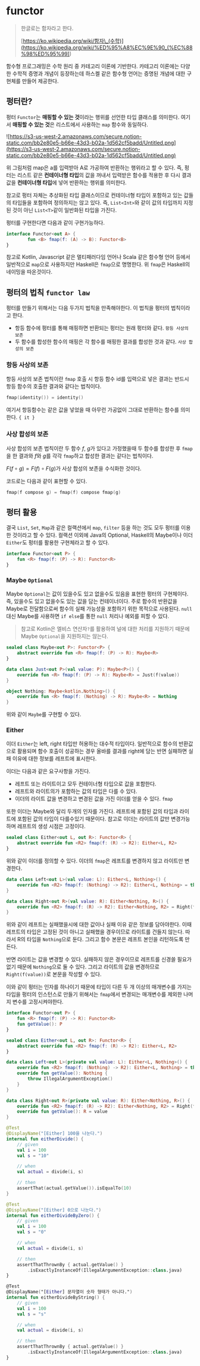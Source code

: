 # functor

> 한글로는 함자라고 한다.
>
> [https://ko.wikipedia.org/wiki/함자\_(수학)](<https://ko.wikipedia.org/wiki/%ED%95%A8%EC%9E%90_(%EC%88%98%ED%95%99)>)

함수형 프로그래밍은 수학 원리 중 카테고리 이론에 기반한다. 카테고리 이론에는 다양한 수학적 증명과 개념이 등장하는데 하스켈 같은 함수형 언어는 증명된 개념에 대한 구현체를 만들어 제공한다.

## 펑터란?

펑터 `Functor`는 **매핑할 수 있는 것**이라는 행위를 선언한 타입 클래스를 의미한다. 여기서 **매핑할 수 있는 것**은 리스트에서 사용하는 `map` 함수와 동일하다.

![https://s3-us-west-2.amazonaws.com/secure.notion-static.com/bb2e80e5-b66e-43d3-b02a-1d562cf5badd/Untitled.png](https://s3-us-west-2.amazonaws.com/secure.notion-static.com/bb2e80e5-b66e-43d3-b02a-1d562cf5badd/Untitled.png)

위 그림처럼 map은 a를 입력받아 A로 가공하여 반환하는 행위라고 할 수 있다. 즉, 펑터는 리스트 같은 **컨테이너형 타입**의 값을 꺼내서 입력받은 함수를 적용한 후 다시 결과값을 **컨테이너형 타입**에 넣어 반환하는 행위를 의미한다.

참고로 펑터 자체는 추상화된 타입 클래스이므로 컨테이너형 타입이 포함하고 있는 값들의 타입들을 포함하여 정의하지는 않고 있다. 즉, `List<Int>`와 같이 값의 타입까지 지정된 것이 아닌 `List<T>`같이 일반화된 타입을 가진다.

펑터를 구현한다면 다음과 같이 구현가능하다.

```kotlin
interface Functor<out A> {
		fun <B> fmap(f: (A) -> B): Functor<B>
}
```

참고로 Kotlin, Javascript 같은 멀티패러다임 언어나 Scala 같은 함수형 언어 등에서 일반적으로 `map`으로 사용하지만 Haskell은 `fmap`으로 명명한다. 위 `fmap`은 Haskell의 네이밍을 따온것이다.

## 펑터의 법칙 `functor law`

펑터를 만들기 위해서는 다음 두가지 법칙을 만족해야한다. 이 법칙을 펑터의 법칙이라고 한다.

- 항등 함수에 펑터를 통해 매핑하면 반환되는 펑터는 원래 펑터와 같다. `항등 사상의 보존`
- 두 함수를 합성한 함수의 매핑은 각 함수를 매핑한 결과를 합성한 것과 같다. `사상 합성의 보존`

### 항등 사상의 보존

항등 사상의 보존 법칙이란 `fmap` 호출 시 항등 함수 id를 입력으로 넣은 결과는 반드시 항등 함수의 호출한 결과와 같다는 법칙이다.

```kotlin
fmap(identity()) = identity()
```

여기서 항등함수는 같은 값을 넣었을 때 아무런 가공없이 그대로 반환하는 함수를 의미한다. `{ it }`

### 사상 합성의 보존

사상 합성의 보존 법칙이란 두 함수 $f$, $g$가 있다고 가정했을때 두 함수를 합성한 후 `fmap`을 한 결과와 $f$와 $g$를 각각 `fmap`하고 합성한 결과는 같다는 법칙이다.

$F(f∘g) = F(f) ∘ F(g)$가 사상 합성의 보존을 수식화한 것이다.

코드로는 다음과 같이 표현할 수 있다.

```kotlin
fmap(f compose g) = fmap(f) compose fmap(g)
```

## 펑터 활용

결국 `List`, `Set`, `Map`과 같은 컬랙션에서 `map`, `filter` 등을 하는 것도 모두 펑터를 이용한 것이라고 할 수 있다. 컬랙션 이외에 Java의 Optional, Haskell의 Maybe이나 이더 `Either`도 펑터를 활용한 구현체라고 할 수 있다.

```kotlin
interface Functor<out P> {
    fun <R> fmap(f: (P) -> R): Functor<R>
}
```

### Maybe `Optional`

Maybe `Optional`는 값이 있을수도 있고 없을수도 있음을 표현한 펑터의 구현체이다. 즉, 있을수도 있고 없을수도 있는 값을 담는 컨테이너이다. 주로 함수의 반환값을 Maybe로 전달함으로써 함수의 실패 가능성을 포함하기 위한 목적으로 사용된다. `null` 대신 Maybe를 사용하면 `if else`를 통한 `null` 처리나 예외를 피할 수 있다.

> 참고로 Kotlin은 엘비스 연산자`?`를 활용하여 널에 대한 처리를 지원하기 때문에 Maybe `Optional`을 지원하지는 않는다.

```kotlin
sealed class Maybe<out P>: Functor<P> {
    abstract override fun <R> fmap(f: (P) -> R): Maybe<R>
}

data class Just<out P>(val value: P): Maybe<P>() {
    override fun <R> fmap(f: (P) -> R): Maybe<R> = Just(f(value))
}

object Nothing: Maybe<kotlin.Nothing>() {
    override fun <R> fmap(f: (Nothing) -> R): Maybe<R> = Nothing
}
```

위와 같이 `Maybe`를 구현할 수 있다.

### Either

이더 `Either`는 left, right 타입만 허용하는 대수적 타입이다. 일반적으로 함수의 반환값으로 활용되며 함수 호출이 성공하는 경우 올바를 결과를 right에 담는 반면 실패하면 실패 이유에 대한 정보를 레프트에 표시한다.

이더는 다음과 같은 요구사항을 가진다.

- 레프트 또는 라이트이고 모두 컨테이너형 타입으로 값을 포함한다.
- 레프트와 라이트의가 포함하는 값의 타입은 다를 수 있다.
- 이더의 라이트 값을 변경하고 변경된 값을 가진 이더를 얻을 수 있다. `fmap`

또한 이더는 Maybe와 달리 두개의 인자를 가진다. 레프트에 포함된 값의 타입과 라이트에 포함된 값의 타입이 다를수있기 때문이다. 참고로 이더는 라이트의 값만 변경가능하며 레프트의 생성 시점은 고정이다.

```kotlin
sealed class Either<out L, out R>: Functor<R> {
    abstract override fun <R2> fmap(f: (R) -> R2): Either<L, R2>
}
```

위와 같이 이더를 정의할 수 있다. 이더의 `fmap`은 레프트를 변경하지 않고 라이트만 변경한다.

```kotlin
data class Left<out L>(val value: L): Either<L, Nothing>() {
    override fun <R2> fmap(f: (Nothing) -> R2): Either<L, Nothing> = this
}

data class Right<out R>(val value: R): Either<Nothing, R>() {
    override fun <R2> fmap(f: (R) -> R2): Either<Nothing, R2> = Right(f(value))
}
```

위와 같이 레프트는 실패했을시에 대한 값이나 실패 이유 같은 정보를 담아야한다. 이때 레프트의 타입은 고정된 것이 아니고 실패했을 경우이므로 라이트를 건들지 않는다. 따라서 R의 타입을 `Nothing`으로 둔다. 그리고 함수 본문은 레프트 본인을 리턴하도록 만든다.

반면 라이트는 값을 변경할 수 있다. 실패하지 않은 경우이므로 레프트를 신경쓸 필요가 없기 때문에 `Nothing`으로 둘 수 있다. 그리고 라이트의 값을 변경하므로 `Right(f(value))`로 본문을 작성할 수 있다.

이와 같이 펑터는 인자를 하나이기 때문에 타입이 다른 두 개 이상의 매개변수를 가지는 타입을 펑터의 인스턴스로 만들기 위해서는 `fmap`에서 변경되는 매개변수를 제외한 나머지 변수를 고정시켜야한다.

```kotlin
interface Functor<out P> {
    fun <R> fmap(f: (P) -> R): Functor<R>
    fun getValue(): P
}

sealed class Either<out L, out R>: Functor<R> {
    abstract override fun <R2> fmap(f: (R) -> R2): Either<L, R2>
}

data class Left<out L>(private val value: L): Either<L, Nothing>() {
    override fun <R2> fmap(f: (Nothing) -> R2): Either<L, Nothing> = this
    override fun getValue(): Nothing {
        throw IllegalArgumentException()
    }
}

data class Right<out R>(private val value: R): Either<Nothing, R>() {
    override fun <R2> fmap(f: (R) -> R2): Either<Nothing, R2> = Right(f(value))
    override fun getValue(): R = value
}

@Test
@DisplayName("[Either] 100을 나눈다.")
internal fun eitherDivide() {
    // given
    val i = 100
    val s = "10"

    // when
    val actual = divide(i, s)

    // then
    assertThat(actual.getValue()).isEqualTo(10)
}

@Test
@DisplayName("[Either] 0으로 나눈다.")
internal fun eitherDivideByZero() {
    // given
    val i = 100
    val s = "0"

    // when
    val actual = divide(i, s)

    // then
    assertThatThrownBy { actual.getValue() }
        .isExactlyInstanceOf(IllegalArgumentException::class.java)
}

@Test
@DisplayName("[Either] 문자열이 숫자 형태가 아니다.")
internal fun eitherDivideByString() {
    // given
    val i = 100
    val s = "s"

    // when
    val actual = divide(i, s)

    // then
    assertThatThrownBy { actual.getValue() }
        .isExactlyInstanceOf(IllegalArgumentException::class.java)
}
```
